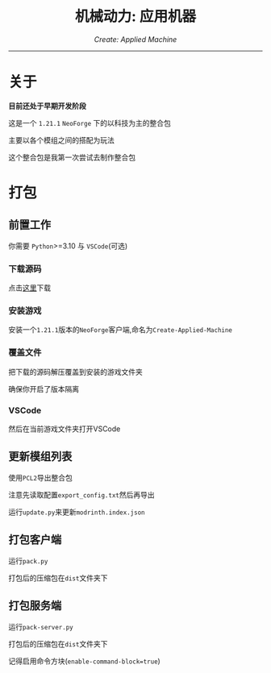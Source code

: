 <div align = "center" >
    <h1>机械动力: 应用机器</h1>
    <i>Create: Applied Machine</i>
    <hr>
</div>

# 关于

**目前还处于早期开发阶段**

这是一个 `1.21.1` `NeoForge` 下的以科技为主的整合包

主要以各个模组之间的搭配为玩法

这个整合包是我第一次尝试去制作整合包

# 打包

## 前置工作

你需要 `Python`>=3.10 与 `VSCode`(可选)

### 下载源码

点击[这里](https://github.com/cueavyqwp/Create-Applied-Machine/archive/refs/heads/main.zip)下载

### 安装游戏

安装一个`1.21.1`版本的`NeoForge`客户端,命名为`Create-Applied-Machine`

### 覆盖文件

把下载的源码解压覆盖到安装的游戏文件夹

确保你开启了版本隔离

### VSCode

然后在当前游戏文件夹打开VSCode

## 更新模组列表

使用`PCL2`导出整合包

注意先读取配置`export_config.txt`然后再导出

运行`update.py`来更新`modrinth.index.json`

## 打包客户端

运行`pack.py`

打包后的压缩包在`dist`文件夹下

## 打包服务端

运行`pack-server.py`

打包后的压缩包在`dist`文件夹下

记得启用命令方块(`enable-command-block=true`)
